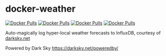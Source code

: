 docker-weather
==============

[![Docker Pulls](https://img.shields.io/docker/pulls/anoppe/docker-weather.svg?maxAge=2592000)]()
[![Docker Pulls](https://img.shields.io/docker/build/anoppe/docker-weather.svg?maxAge=2592000)]()
[![Docker Pulls](https://img.shields.io/docker/status/anoppe/docker-weather.svg?maxAge=2592000)]()
[![Docker Pulls](https://img.shields.io/docker/stars/anoppe/docker-weather.svg?maxAge=2592000)]()

Auto-magically log hyper-local weather forecasts to InfluxDB, courtesy of
[darksky.net](darksky.net)


Powered by Dark Sky
https://darksky.net/poweredby/
